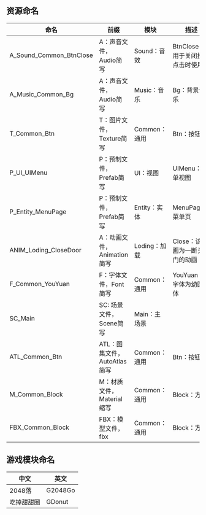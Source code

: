 ## 资源命名

| 命名                    | 前缀                         | 模块         | 描述                             |
| ----------------------- | ---------------------------- | ------------ | -------------------------------- |
| A_Sound_Common_BtnClose | A：声音文件，Audio简写       | Sound：音效  | BtnClose：用于关闭按钮点击时使用 |
| A_Music_Common_Bg       | A：声音文件，Audio简写       | Music：音乐  | Bg：背景音乐                     |
| T_Common_Btn            | T：图片文件，Texture简写     | Common：通用 | Btn：按钮                        |
| P_UI_UIMenu             | P：预制文件，Prefab简写      | UI：视图     | UIMenu：菜单视图                 |
| P_Entity_MenuPage       | P：预制文件，Prefab简写      | Entity：实体 | MenuPage：菜单页                 |
| ANIM_Loding_CloseDoor   | A：动画文件，Animation简写   | Loding：加载 | Close：该动画为一断关闭门的动画  |
| F_Common_YouYuan        | F：字体文件，Font简写        | Common：通用 | YouYuan：字体为幼圆字体          |
| SC_Main                 | SC: 场景文件，Scene简写      | Main：主场景 |                                  |
| ATL_Common_Btn          | ATL：图集文件，AutoAtlas简写 | Common：通用 | Btn：按钮                        |
| M_Common_Block          | M：材质文件，Material缩写    | Common：通用 | Block：方块                      |
| FBX_Common_Block        | FBX：模型文件，fbx           | Common：通用 | Block：方块                      |



## 游戏模块命名

| 中文       | 英文    |
| ---------- | ------- |
| 2048落     | G2048Go |
| 吃掉甜甜圈 | GDonut  |

